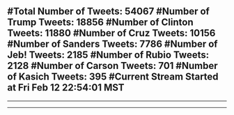 #Total Number of Tweets: 54067 
#Number of Trump Tweets: 18856
#Number of Clinton Tweets: 11880
#Number of Cruz Tweets: 10156
#Number of Sanders Tweets: 7786
#Number of Jeb! Tweets: 2185
#Number of Rubio Tweets: 2128
#Number of Carson Tweets: 701
#Number of Kasich Tweets: 395
#Current Stream Started at Fri Feb 12 22:54:01 MST
---
---
---
